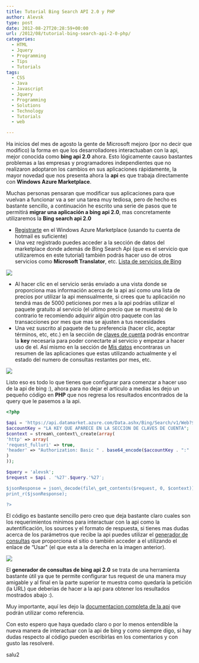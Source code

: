 ```yaml
---
title: Tutorial Bing Search API 2.0 y PHP
author: Alevsk
type: post
date: 2012-08-27T20:28:59+00:00
url: /2012/08/tutorial-bing-search-api-2-0-php/
categories:
  - HTML
  - Jquery
  - Programming
  - Tips
  - Tutorials
tags:
  - CSS
  - Java
  - Javascript
  - Jquery
  - Programming
  - Solutions
  - Technology
  - Tutorials
  - web

---
```

Ha inicios del mes de agosto la gente de Microsoft mejoro (por no decir que modifico) la forma en que los desarrolladores interactuaban con la api, mejor conocida como **bing api 2.0** ahora. Esto lógicamente causo bastantes problemas a las empresas y programadores independientes que no realizaron adoptaron los cambios en sus aplicaciones rápidamente, la mayor novedad que nos presenta ahora la **api** es que trabaja directamente con **Windows Azure Marketplace**.

Muchas personas pensaran que modificar sus aplicaciones para que vuelvan a funcionar va a ser una tarea muy tediosa, pero de hecho es bastante sencillo, a continuación he escrito una serie de pasos que te permitirá **migrar una aplicación a bing api 2.0**, mas concretamente utilizaremos la **Bing search api 2.0**

  * [Registrarte][1] en el Windows Azure Marketplace (usando tu cuenta de hotmail es suficiente)
  * Una vez registrado puedes acceder a la sección de datos del marketplace donde además de Bing Search Api (que es el servicio que utilizaremos en este tutorial) también podrás hacer uso de otros servicios como **Microsoft Translator**, etc. [Lista de servicios de Bing][2]

[![](/images/bing_apis.png)](http://www.alevsk.com/2012/08/tutorial-bing-search-api-2-0-php/bing_apis/)

  * Al hacer clic en el servicio serás enviado a una vista donde se proporciona mas información acerca de la api así como una lista de precios por utilizar la api mensualmente, si crees que tu aplicación no tendrá mas de 5000 peticiones por mes a la api podrías utilizar el paquete gratuito al servicio (el ultimo precio que se muestra) de lo contrario te recomiendo adquirir algún otro paquete con las transacciones por mes que mas se ajusten a tus necesidades
  * Una vez suscrito al paquete de tu preferencia (hacer clic, aceptar términos, etc, etc.) en la sección de [claves de cuenta][3] podrás encontrar la **key** necesaria para poder conectarte al servicio y empezar a hacer uso de el. Así mismo en la sección de [Mis datos][4] encontraras un resumen de las aplicaciones que estas utilizando actualmente y el estado del numero de consultas restantes por mes, etc.

[![](/images/bing_consultas.png)](http://www.alevsk.com/2012/08/tutorial-bing-search-api-2-0-php/bing_consultas/)

Listo eso es todo lo que tienes que configurar para comenzar a hacer uso de la api de bing :), ahora para no dejar el articulo a medias les dejo un pequeño código en **PHP** que nos regresa los resultados encontrados de la query que le pasemos a la api.

```php
<?php

$api = 'https://api.datamarket.azure.com/Data.ashx/Bing/Search/v1/Web?$format=json&$top=8&Query=';  
$accountKey = "LA KEY QUE APARECE EN LA SECCION DE CLAVES DE CUENTA";  
$context = stream\_context\_create(array(  
'http' => array(  
'request_fulluri' => true,  
'header' => "Authorization: Basic " . base64_encode($accountKey . ":" . $accountKey)  
)  
));

$query = 'alevsk';  
$request = $api . '%27'.$query.'%27′;

$jsonResponse = json\_decode(file\_get_contents($request, 0, $context));  
print_r($jsonResponse);

?>
```

El código es bastante sencillo pero creo que deja bastante claro cuales son los requerimientos mínimos para interactuar con la api como la autentificación, los sources y el formato de respuesta, si tienes mas dudas acerca de los parámetros que recibe la api puedes utilizar el [generador de consultas][5] que proporciona el sitio o también acceder a el utilizando el enlace de “Usar" (el que esta a la derecha en la imagen anterior).

[![](/images/consultas_bing.png)](/images/consultas_bing.png)

El **generador de consultas de bing api 2.0** se trata de una herramienta bastante útil ya que te permite configurar tus request de una manera muy amigable y al final en la parte superior te muestra como quedaría la petición (la URL) que deberías de hacer a la api para obtener los resultados mostrados abajo :).

Muy importante, aquí les dejo la [documentacion completa de la api][6] que podrán utilizar como referencia.

Con esto espero que haya quedado claro o por lo menos entendible la nueva manera de interactuar con la api de bing y como siempre digo, si hay dudas respecto al código pueden escribirlas en los comentarios y con gusto las resolveré.

salu2

 [1]: https://datamarket.azure.com/
 [2]: https://datamarket.azure.com/browse/Data
 [3]: https://datamarket.azure.com/account/keys
 [4]: https://datamarket.azure.com/account/datasets
 [5]: https://datamarket.azure.com/dataset/explore/5ba839f1-12ce-4cce-bf57-a49d98d29a44
 [6]: http://www.bing.com/community/site_blogs/b/developer/archive/2010/03/12/bing-api-version-2-documentation-available-for-download.aspx